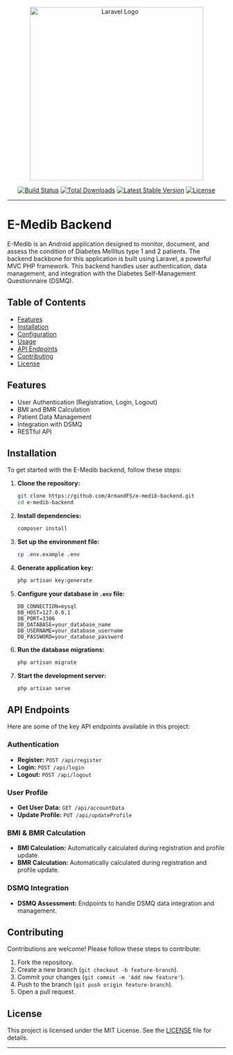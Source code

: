 <p align="center"><a href="https://laravel.com" target="_blank"><img src="https://raw.githubusercontent.com/laravel/art/master/logo-lockup/5%20SVG/2%20CMYK/1%20Full%20Color/laravel-logolockup-cmyk-red.svg" width="400" alt="Laravel Logo"></a></p>

<p align="center">
<a href="https://github.com/laravel/framework/actions"><img src="https://github.com/laravel/framework/workflows/tests/badge.svg" alt="Build Status"></a>
<a href="https://packagist.org/packages/laravel/framework"><img src="https://img.shields.io/packagist/dt/laravel/framework" alt="Total Downloads"></a>
<a href="https://packagist.org/packages/laravel/framework"><img src="https://img.shields.io/packagist/v/laravel/framework" alt="Latest Stable Version"></a>
<a href="https://packagist.org/packages/laravel/framework"><img src="https://img.shields.io/packagist/l/laravel/framework" alt="License"></a>
</p>



---

# E-Medib Backend

E-Medib is an Android application designed to monitor, document, and assess the condition of Diabetes Mellitus type 1 and 2 patients. The backend backbone for this application is built using Laravel, a powerful MVC PHP framework. This backend handles user authentication, data management, and integration with the Diabetes Self-Management Questionnaire (DSMQ).

## Table of Contents

- [Features](#features)
- [Installation](#installation)
- [Configuration](#configuration)
- [Usage](#usage)
- [API Endpoints](#api-endpoints)
- [Contributing](#contributing)
- [License](#license)

## Features

- User Authentication (Registration, Login, Logout)
- BMI and BMR Calculation
- Patient Data Management
- Integration with DSMQ
- RESTful API

## Installation

To get started with the E-Medib backend, follow these steps:

1. **Clone the repository:**

    ```bash
    git clone https://github.com/ArmandFS/e-medib-backend.git
    cd e-medib-backend
    ```

2. **Install dependencies:**

    ```bash
    composer install
    ```

3. **Set up the environment file:**

    ```bash
    cp .env.example .env
    ```

4. **Generate application key:**

    ```bash
    php artisan key:generate
    ```

5. **Configure your database in `.env` file:**

    ```env
    DB_CONNECTION=mysql
    DB_HOST=127.0.0.1
    DB_PORT=3306
    DB_DATABASE=your_database_name
    DB_USERNAME=your_database_username
    DB_PASSWORD=your_database_password
    ```

6. **Run the database migrations:**

    ```bash
    php artisan migrate
    ```

7. **Start the development server:**

    ```bash
    php artisan serve
    ```



## API Endpoints

Here are some of the key API endpoints available in this project:

### Authentication

- **Register:** `POST /api/register`
- **Login:** `POST /api/login`
- **Logout:** `POST /api/logout`

### User Profile

- **Get User Data:** `GET /api/accountData`
- **Update Profile:** `PUT /api/updateProfile`

### BMI & BMR Calculation

- **BMI Calculation:** Automatically calculated during registration and profile update.
- **BMR Calculation:** Automatically calculated during registration and profile update.

### DSMQ Integration

- **DSMQ Assessment:** Endpoints to handle DSMQ data integration and management.

## Contributing

Contributions are welcome! Please follow these steps to contribute:

1. Fork the repository.
2. Create a new branch (`git checkout -b feature-branch`).
3. Commit your changes (`git commit -m 'Add new feature'`).
4. Push to the branch (`git push origin feature-branch`).
5. Open a pull request.

## License

This project is licensed under the MIT License. See the [LICENSE](LICENSE) file for details.

---
